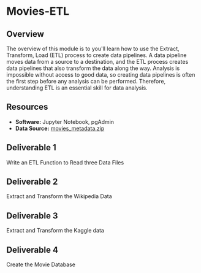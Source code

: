 # Movies-ETL

## Overview
The overview of this module is to you'll learn how to use the Extract, Transform, Load (ETL) process to create data pipelines. A data pipeline moves data from a source to a destination, and the ETL process creates data pipelines that also transform the data along the way. Analysis is impossible without access to good data, so creating data pipelines is often the first step before any analysis can be performed. Therefore, understanding ETL is an essential skill for data analysis.

## Resources
- **Software:** Jupyter Notebook, pgAdmin
- **Data Source:** [movies_metadata.zip](https://github.com/tkiruthika/Movies-ETL/files/8149052/movies_metadata.zip)


## Deliverable 1
Write an ETL Function to Read three Data Files

## Deliverable 2
Extract and Transform the Wikipedia Data

## Deliverable 3
Extract and Transform the Kaggle data

## Deliverable 4
Create the Movie Database


